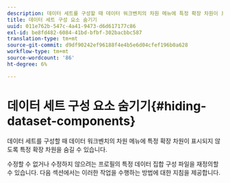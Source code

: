 ```yaml
---
description: 데이터 세트를 구성할 때 데이터 워크벤치의 차원 메뉴에 특정 확장 차원이 표시되지 않도록 특정 확장 차원을 숨길 수 있습니다.
title: 데이터 세트 구성 요소 숨기기
uuid: 011e762b-547c-4a41-9473-d6d617177c86
exl-id: be8fd482-6084-41bd-bfbf-302bacbbc587
translation-type: tm+mt
source-git-commit: d9df90242ef96188f4e4b5e6d04cfef196b0a628
workflow-type: tm+mt
source-wordcount: '86'
ht-degree: 6%

---
```


# 데이터 세트 구성 요소 숨기기{#hiding-dataset-components}

데이터 세트를 구성할 때 데이터 워크벤치의 차원 메뉴에 특정 확장 차원이 표시되지 않도록 특정 확장 차원을 숨길 수 있습니다.

수정할 수 없거나 수정하지 않으려는 프로필의 특정 데이터 집합 구성 파일을 재정의할 수 있습니다. 다음 섹션에서는 이러한 작업을 수행하는 방법에 대한 지침을 제공합니다.
